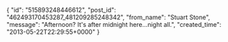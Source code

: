  {
   "id": "515893248446612",
   "post_id": "462493170453287_481209285248342",
   "from_name": "Stuart Stone",
   "message": "Afternoon? It's after midnight here...night all.",
   "created_time": "2013-05-22T22:29:55+0000"
 }
